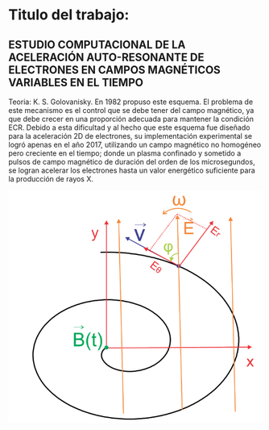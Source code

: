 # Titulo del trabajo:

## ESTUDIO COMPUTACIONAL DE LA ACELERACIÓN AUTO-RESONANTE DE ELECTRONES EN CAMPOS MAGNÉTICOS VARIABLES EN EL TIEMPO

Teoria: 
K. S. Golovanisky. En 1982 propuso este esquema. El problema de este mecanismo es el control que se debe tener del campo magnético, ya que debe crecer en una proporción adecuada para mantener la  condición ECR. Debido a esta dificultad y al hecho que este esquema fue diseñado para la aceleración 2D de electrones, su implementación experimental se logró apenas en el año 2017, utilizando un campo magnético no homogéneo pero creciente en el tiempo; donde un plasma confinado y sometido a pulsos de campo magnético de duración del orden de los microsegundos, se logran acelerar los electrones hasta un valor energético suficiente para la producción de rayos X.

![alt text](https://github.com/alejandroher07/Proyecto-final-/blob/master/imagenes/Screenshot%20from%202019-06-12%2014-43-39.png) 




